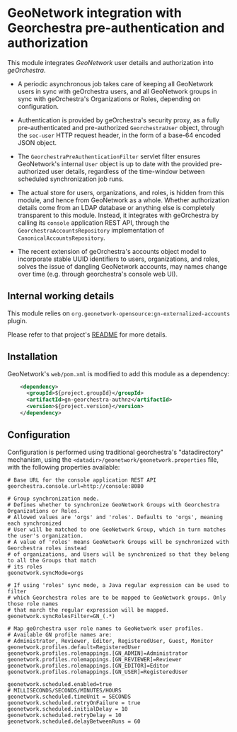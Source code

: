 # GeoNetwork integration with Georchestra pre-authentication and authorization

This module integrates *GeoNetwork* user details and authorization into *geOrchestra*.

* A periodic asynchronous job takes care of keeping all GeoNetwork users in sync with
geOrchestra users, and all GeoNetwork groups in sync with geOrchestra's
Organizations or Roles, depending on configuration.

* Authentication is provided by geOrchestra's security proxy, as a fully pre-authenticated
and pre-authorized `GeorchestraUser` object, through the `sec-user` HTTP request
header, in the form of a base-64 encoded JSON object.

* The `GeorchestraPreAuthenticationFilter` servlet filter ensures GeoNetwork's
internal `User` object is up to date with the provided pre-authorized user details,
regardless of the time-window between scheduled synchronization job runs.

* The actual store for users, organizations, and roles, is hidden from this module,
and hence from GeoNetwork as a whole. Whether authorization details come from an LDAP
database or anything else is completely transparent to this module. Instead, it integrates
with geOrchestra by calling its `console` application REST API, through the
`GeorchestraAccountsRepository` implementation of `CanonicalAccountsRepository`.

* The recent extension of geOrchestra's accounts object model to incorporate stable
UUID identifiers to users, organizations, and roles, solves the issue of dangling
GeoNetwork accounts, may names change over time (e.g. through georchestra's console web UI).

## Internal working details

This module relies on `org.geonetwork-opensource:gn-externalized-accounts`
plugin. 

Please refer to that project's [README](../externalized-accounts/README.md)
for more details.


## Installation

GeoNetwork's `web/pom.xml` is modified to add this module as a dependency:

```xml
    <dependency>
      <groupId>${project.groupId}</groupId>
      <artifactId>gn-georchestra-authnz</artifactId>
      <version>${project.version}</version>
    </dependency>
```

## Configuration

Configuration is performed using traditional georchestra's "datadirectory"
mechanism, using the `<datadir>/geonetwork/geonetwork.properties` file,
with the following properties available:

```
# Base URL for the console application REST API
georchestra.console.url=http://console:8080

# Group synchronization mode.
# Defines whether to synchronize GeoNetwork Groups with Georchestra Organizations or Roles.
# Allowed values are 'orgs' and 'roles'. Defaults to 'orgs', meaning each synchronized
# User will be matched to one GeoNetwork Group, which in turn matches the user's organization.
# A value of 'roles' means GeoNetwork Groups will be synchronized with Georchestra roles instead
# of organizations, and Users will be synchronized so that they belong to all the Groups that match
# its roles
geonetwork.syncMode=orgs

# If using 'roles' sync mode, a Java regular expression can be used to filter
# which Georchestra roles are to be mapped to GeoNetwork groups. Only those role names
# that march the regular expression will be mapped.
geonetwork.syncRolesFilter=GN_(.*)

# Map geOrchestra user role names to GeoNetwork user profiles.
# Available GN profile names are:
# Administrator, Reviewer, Editor, RegisteredUser, Guest, Monitor
geonetwork.profiles.default=RegisteredUser
geonetwork.profiles.rolemappings.[GN_ADMIN]=Administrator
geonetwork.profiles.rolemappings.[GN_REVIEWER]=Reviewer
geonetwork.profiles.rolemappings.[GN_EDITOR]=Editor
geonetwork.profiles.rolemappings.[GN_USER]=RegisteredUser

geonetwork.scheduled.enabled=true
# MILLISECONDS/SECONDS/MINUTES/HOURS
geonetwork.scheduled.timeUnit = SECONDS
geonetwork.scheduled.retryOnFailure = true
geonetwork.scheduled.initialDelay = 10
geonetwork.scheduled.retryDelay = 10
geonetwork.scheduled.delayBetweenRuns = 60

```
